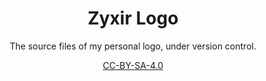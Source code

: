 <div align="center">

# Zyxir Logo

The source files of my personal logo, under version control.

[CC-BY-SA-4.0](https://creativecommons.org/licenses/by-sa/4.0/)

</div>
